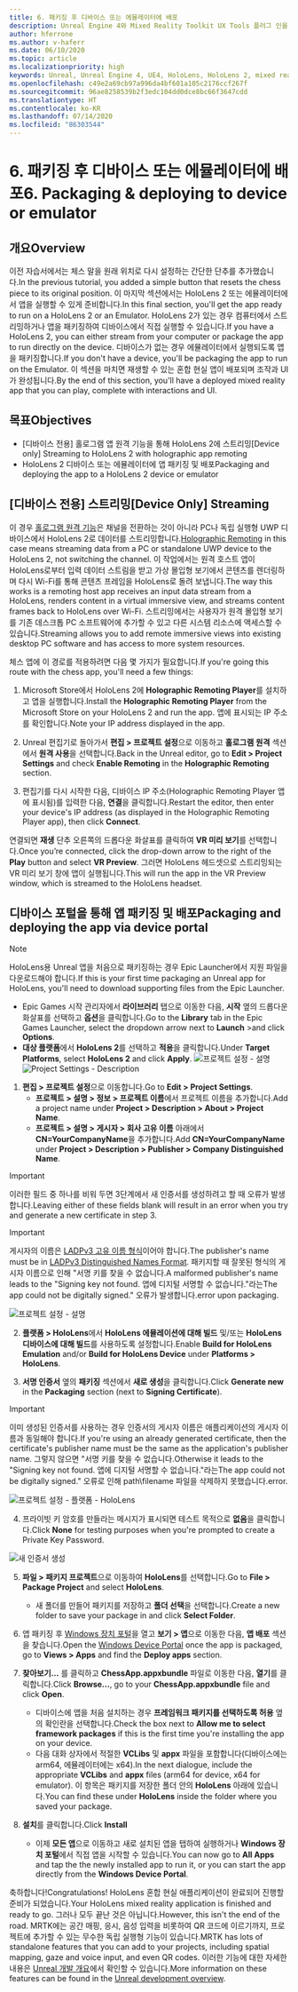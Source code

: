```yaml
---
title: 6. 패키징 후 디바이스 또는 에뮬레이터에 배포
description: Unreal Engine 4와 Mixed Reality Toolkit UX Tools 플러그 인을 사용하여 간단한 체스 앱을 만드는 자습서 시리즈 6/6부
author: hferrone
ms.author: v-haferr
ms.date: 06/10/2020
ms.topic: article
ms.localizationpriority: high
keywords: Unreal, Unreal Engine 4, UE4, HoloLens, HoloLens 2, mixed reality, 자습서, 시작, mrtk, uxt, UX Tools, 설명서
ms.openlocfilehash: c49e2a69cb97a996da4bf601a105c2176ccf267f
ms.sourcegitcommit: 96ae8258539b2f3edc104dd0dce8bc66f3647cdd
ms.translationtype: HT
ms.contentlocale: ko-KR
ms.lasthandoff: 07/14/2020
ms.locfileid: "86303544"
---
```

# <a name="6-packaging--deploying-to-device-or-emulator"></a><span data-ttu-id="8142d-104">6. 패키징 후 디바이스 또는 에뮬레이터에 배포</span><span class="sxs-lookup"><span data-stu-id="8142d-104">6. Packaging & deploying to device or emulator</span></span>

## <a name="overview"></a><span data-ttu-id="8142d-105">개요</span><span class="sxs-lookup"><span data-stu-id="8142d-105">Overview</span></span>

<span data-ttu-id="8142d-106">이전 자습서에서는 체스 말을 원래 위치로 다시 설정하는 간단한 단추를 추가했습니다.</span><span class="sxs-lookup"><span data-stu-id="8142d-106">In the previous tutorial, you added a simple button that resets the chess piece to its original position.</span></span> <span data-ttu-id="8142d-107">이 마지막 섹션에서는 HoloLens 2 또는 에뮬레이터에서 앱을 실행할 수 있게 준비합니다.</span><span class="sxs-lookup"><span data-stu-id="8142d-107">In this final section, you'll get the app ready to run on a HoloLens 2 or an Emulator.</span></span> <span data-ttu-id="8142d-108">HoloLens 2가 있는 경우 컴퓨터에서 스트리밍하거나 앱을 패키징하여 디바이스에서 직접 실행할 수 있습니다.</span><span class="sxs-lookup"><span data-stu-id="8142d-108">If you have a HoloLens 2, you can either stream from your computer or package the app to run directly on the device.</span></span> <span data-ttu-id="8142d-109">디바이스가 없는 경우 에뮬레이터에서 실행되도록 앱을 패키징합니다.</span><span class="sxs-lookup"><span data-stu-id="8142d-109">If you don't have a device, you'll be packaging the app to run on the Emulator.</span></span> <span data-ttu-id="8142d-110">이 섹션을 마치면 재생할 수 있는 혼합 현실 앱이 배포되며 조작과 UI가 완성됩니다.</span><span class="sxs-lookup"><span data-stu-id="8142d-110">By the end of this section, you'll have a deployed mixed reality app that you can play, complete with interactions and UI.</span></span>

## <a name="objectives"></a><span data-ttu-id="8142d-111">목표</span><span class="sxs-lookup"><span data-stu-id="8142d-111">Objectives</span></span>

* <span data-ttu-id="8142d-112">[디바이스 전용] 홀로그램 앱 원격 기능을 통해 HoloLens 2에 스트리밍</span><span class="sxs-lookup"><span data-stu-id="8142d-112">[Device only] Streaming to HoloLens 2 with holographic app remoting</span></span>
* <span data-ttu-id="8142d-113">HoloLens 2 디바이스 또는 에뮬레이터에 앱 패키징 및 배포</span><span class="sxs-lookup"><span data-stu-id="8142d-113">Packaging and deploying the app to a HoloLens 2 device or emulator</span></span>

## <a name="device-only-streaming"></a><span data-ttu-id="8142d-114">[디바이스 전용] 스트리밍</span><span class="sxs-lookup"><span data-stu-id="8142d-114">[Device Only] Streaming</span></span>
<span data-ttu-id="8142d-115">이 경우 [홀로그램 원격 기능](https://docs.microsoft.com/windows/mixed-reality/add-holographic-remoting)은 채널을 전환하는 것이 아니라 PC나 독립 실행형 UWP 디바이스에서 HoloLens 2로 데이터를 스트리밍합니다.</span><span class="sxs-lookup"><span data-stu-id="8142d-115">[Holographic Remoting](https://docs.microsoft.com/windows/mixed-reality/add-holographic-remoting) in this case means streaming data from a PC or standalone UWP device to the HoloLens 2, not switching the channel.</span></span> <span data-ttu-id="8142d-116">이 작업에서는 원격 호스트 앱이 HoloLens로부터 입력 데이터 스트림을 받고 가상 몰입형 보기에서 콘텐츠를 렌더링하며 다시 Wi-Fi를 통해 콘텐츠 프레임을 HoloLens로 돌려 보냅니다.</span><span class="sxs-lookup"><span data-stu-id="8142d-116">The way this works is a remoting host app receives an input data stream from a HoloLens, renders content in a virtual immersive view, and streams content frames back to HoloLens over Wi-Fi.</span></span> <span data-ttu-id="8142d-117">스트리밍에서는 사용자가 원격 몰입형 보기를 기존 데스크톱 PC 소프트웨어에 추가할 수 있고 다른 시스템 리소스에 액세스할 수 있습니다.</span><span class="sxs-lookup"><span data-stu-id="8142d-117">Streaming allows you to add remote immersive views into existing desktop PC software and has access to more system resources.</span></span> 

<span data-ttu-id="8142d-118">체스 앱에 이 경로를 적용하려면 다음 몇 가지가 필요합니다.</span><span class="sxs-lookup"><span data-stu-id="8142d-118">If you're going this route with the chess app, you'll need a few things:</span></span>

1.  <span data-ttu-id="8142d-119">Microsoft Store에서 HoloLens 2에 **Holographic Remoting Player**를 설치하고 앱을 실행합니다.</span><span class="sxs-lookup"><span data-stu-id="8142d-119">Install the **Holographic Remoting Player** from the Microsoft Store on your HoloLens 2 and run the app.</span></span> <span data-ttu-id="8142d-120">앱에 표시되는 IP 주소를 확인합니다.</span><span class="sxs-lookup"><span data-stu-id="8142d-120">Note your IP address displayed in the app.</span></span>

2.  <span data-ttu-id="8142d-121">Unreal 편집기로 돌아가서 **편집 > 프로젝트 설정**으로 이동하고 **홀로그램 원격** 섹션에서 **원격 사용**을 선택합니다.</span><span class="sxs-lookup"><span data-stu-id="8142d-121">Back in the Unreal editor, go to **Edit > Project Settings** and check **Enable Remoting** in the **Holographic Remoting** section.</span></span>

3.  <span data-ttu-id="8142d-122">편집기를 다시 시작한 다음, 디바이스 IP 주소(Holographic Remoting Player 앱에 표시됨)를 입력한 다음, **연결**을 클릭합니다.</span><span class="sxs-lookup"><span data-stu-id="8142d-122">Restart the editor, then enter your device's IP address (as displayed in the Holographic Remoting Player app), then click **Connect**.</span></span>

<span data-ttu-id="8142d-123">연결되면 **재생** 단추 오른쪽의 드롭다운 화살표를 클릭하여 **VR 미리 보기**를 선택합니다.</span><span class="sxs-lookup"><span data-stu-id="8142d-123">Once you’re connected, click the drop-down arrow to the right of the **Play** button and select **VR Preview**.</span></span> <span data-ttu-id="8142d-124">그러면 HoloLens 헤드셋으로 스트리밍되는 VR 미리 보기 창에 앱이 실행됩니다.</span><span class="sxs-lookup"><span data-stu-id="8142d-124">This will run the app in the VR Preview window, which is streamed to the HoloLens headset.</span></span> 

## <a name="packaging-and-deploying-the-app-via-device-portal"></a><span data-ttu-id="8142d-125">디바이스 포털을 통해 앱 패키징 및 배포</span><span class="sxs-lookup"><span data-stu-id="8142d-125">Packaging and deploying the app via device portal</span></span>

>[!NOTE]
><span data-ttu-id="8142d-126">HoloLens용 Unreal 앱을 처음으로 패키징하는 경우 Epic Launcher에서 지원 파일을 다운로드해야 합니다.</span><span class="sxs-lookup"><span data-stu-id="8142d-126">If this is your first time packaging an Unreal app for HoloLens, you'll need to download supporting files from the Epic Launcher.</span></span> 
>- <span data-ttu-id="8142d-127">Epic Games 시작 관리자에서 **라이브러리** 탭으로 이동한 다음, **시작** 옆의 드롭다운 화살표를 선택하고 **옵션**을 클릭합니다.</span><span class="sxs-lookup"><span data-stu-id="8142d-127">Go to the **Library** tab in the Epic Games Launcher, select the dropdown arrow next to **Launch** >and click **Options**.</span></span> 
>- <span data-ttu-id="8142d-128">**대상 플랫폼**에서 **HoloLens 2**를 선택하고 **적용**을 클릭합니다.</span><span class="sxs-lookup"><span data-stu-id="8142d-128">Under **Target Platforms**, select **HoloLens 2** and click **Apply**.</span></span> 
><span data-ttu-id="8142d-129">![프로젝트 설정 - 설명](images/unreal-uxt/6-installationoptions.PNG)</span><span class="sxs-lookup"><span data-stu-id="8142d-129">![Project Settings - Description](images/unreal-uxt/6-installationoptions.PNG)</span></span>

1.  <span data-ttu-id="8142d-130">**편집 > 프로젝트 설정**으로 이동합니다.</span><span class="sxs-lookup"><span data-stu-id="8142d-130">Go to **Edit > Project Settings**.</span></span> 
    * <span data-ttu-id="8142d-131">**프로젝트 > 설명 > 정보 > 프로젝트 이름**에서 프로젝트 이름을 추가합니다.</span><span class="sxs-lookup"><span data-stu-id="8142d-131">Add a project name under **Project > Description > About > Project Name**.</span></span> 
    * <span data-ttu-id="8142d-132">**프로젝트 > 설명 > 게시자 > 회사 고유 이름** 아래에서 **CN=YourCompanyName**을 추가합니다.</span><span class="sxs-lookup"><span data-stu-id="8142d-132">Add **CN=YourCompanyName** under **Project > Description > Publisher > Company Distinguished Name**.</span></span>

> [!IMPORTANT]
> <span data-ttu-id="8142d-133">이러한 필드 중 하나를 비워 두면 3단계에서 새 인증서를 생성하려고 할 때 오류가 발생합니다.</span><span class="sxs-lookup"><span data-stu-id="8142d-133">Leaving either of these fields blank will result in an error when you try and generate a new certificate in step 3.</span></span> 

> [!IMPORTANT]
> <span data-ttu-id="8142d-134">게시자의 이름은 [LADPv3 고유 이름 형식](https://www.ietf.org/rfc/rfc2253.txt)이어야 합니다.</span><span class="sxs-lookup"><span data-stu-id="8142d-134">The publisher's name must be in [LADPv3 Distinguished Names Format](https://www.ietf.org/rfc/rfc2253.txt).</span></span> <span data-ttu-id="8142d-135">패키지할 때 잘못된 형식의 게시자 이름으로 인해 "서명 키를 찾을 수 없습니다.</span><span class="sxs-lookup"><span data-stu-id="8142d-135">A malformed publisher's name leads to the "Signing key not found.</span></span> <span data-ttu-id="8142d-136">앱에 디지털 서명할 수 없습니다."라는</span><span class="sxs-lookup"><span data-stu-id="8142d-136">The app could not be digitally signed."</span></span> <span data-ttu-id="8142d-137">오류가 발생합니다.</span><span class="sxs-lookup"><span data-stu-id="8142d-137">error upon packaging.</span></span>

![프로젝트 설정 - 설명](images/unreal-uxt/6-cn.PNG)

2.  <span data-ttu-id="8142d-139">**플랫폼 > HoloLens**에서 **HoloLens 에뮬레이션에 대해 빌드** 및/또는 **HoloLens 디바이스에 대해 빌드**를 사용하도록 설정합니다.</span><span class="sxs-lookup"><span data-stu-id="8142d-139">Enable **Build for HoloLens Emulation** and/or **Build for HoloLens Device** under **Platforms > HoloLens**.</span></span>

3.  <span data-ttu-id="8142d-140">**서명 인증서** 옆의 **패키징** 섹션에서 **새로 생성**을 클릭합니다.</span><span class="sxs-lookup"><span data-stu-id="8142d-140">Click **Generate new** in the **Packaging** section (next to **Signing Certificate**).</span></span>

> [!IMPORTANT]
> <span data-ttu-id="8142d-141">이미 생성된 인증서를 사용하는 경우 인증서의 게시자 이름은 애플리케이션의 게시자 이름과 동일해야 합니다.</span><span class="sxs-lookup"><span data-stu-id="8142d-141">If you're using an already generated certificate, then the certificate's publisher name must be the same as the application's publisher name.</span></span> <span data-ttu-id="8142d-142">그렇지 않으면 "서명 키를 찾을 수 없습니다.</span><span class="sxs-lookup"><span data-stu-id="8142d-142">Otherwise it leads to the "Signing key not found.</span></span> <span data-ttu-id="8142d-143">앱에 디지털 서명할 수 없습니다."라는</span><span class="sxs-lookup"><span data-stu-id="8142d-143">The app could not be digitally signed."</span></span> <span data-ttu-id="8142d-144">오류로 인해 path\filename 파일을 삭제하지 못했습니다.</span><span class="sxs-lookup"><span data-stu-id="8142d-144">error.</span></span>

![프로젝트 설정 - 플랫폼 - HoloLens](images/unreal-uxt/6-packaging.PNG)

4. <span data-ttu-id="8142d-146">프라이빗 키 암호를 만들라는 메시지가 표시되면 테스트 목적으로 **없음**을 클릭합니다.</span><span class="sxs-lookup"><span data-stu-id="8142d-146">Click **None** for testing purposes when you're prompted to create a Private Key Password.</span></span>

![새 인증서 생성](images/unreal-uxt/6-private-key-testing.png)

5. <span data-ttu-id="8142d-148">**파일 > 패키지 프로젝트**으로 이동하여 **HoloLens**를 선택합니다.</span><span class="sxs-lookup"><span data-stu-id="8142d-148">Go to **File > Package Project** and select **HoloLens**.</span></span> 
    * <span data-ttu-id="8142d-149">새 폴더를 만들어 패키지를 저장하고 **폴더 선택**을 선택합니다.</span><span class="sxs-lookup"><span data-stu-id="8142d-149">Create a new folder to save your package in and click **Select Folder**.</span></span> 

6.  <span data-ttu-id="8142d-150">앱 패키징 후 [Windows 장치 포털](https://docs.microsoft.com/windows/mixed-reality/using-the-windows-device-portal)을 열고 **보기 > 앱**으로 이동한 다음, **앱 배포** 섹션을 찾습니다.</span><span class="sxs-lookup"><span data-stu-id="8142d-150">Open the [Windows Device Portal](https://docs.microsoft.com/windows/mixed-reality/using-the-windows-device-portal) once the app is packaged, go to **Views > Apps** and find the **Deploy apps** section.</span></span>

7.  <span data-ttu-id="8142d-151">**찾아보기...** 를 클릭하고 **ChessApp.appxbundle** 파일로 이동한 다음, **열기**를 클릭합니다.</span><span class="sxs-lookup"><span data-stu-id="8142d-151">Click **Browse...**, go to your **ChessApp.appxbundle** file and click **Open**.</span></span> 

    * <span data-ttu-id="8142d-152">디바이스에 앱을 처음 설치하는 경우 **프레임워크 패키지를 선택하도록 허용** 옆의 확인란을 선택합니다.</span><span class="sxs-lookup"><span data-stu-id="8142d-152">Check the box next to **Allow me to select framework packages** if this is the first time you're installing the app on your device.</span></span> 
    * <span data-ttu-id="8142d-153">다음 대화 상자에서 적절한 **VCLibs** 및 **appx** 파일을 포함합니다(디바이스에는 arm64, 에뮬레이터에는 x64).</span><span class="sxs-lookup"><span data-stu-id="8142d-153">In the next dialogue, include the appropriate **VCLibs** and **appx** files (arm64 for device, x64 for emulator).</span></span> <span data-ttu-id="8142d-154">이 항목은 패키지를 저장한 폴더 안의 **HoloLens** 아래에 있습니다.</span><span class="sxs-lookup"><span data-stu-id="8142d-154">You can find these under **HoloLens** inside the folder where you saved your package.</span></span>

8.  <span data-ttu-id="8142d-155">**설치**를 클릭합니다.</span><span class="sxs-lookup"><span data-stu-id="8142d-155">Click **Install**</span></span>
    * <span data-ttu-id="8142d-156">이제 **모든 앱**으로 이동하고 새로 설치된 앱을 탭하여 실행하거나 **Windows 장치 포털**에서 직접 앱을 시작할 수 있습니다.</span><span class="sxs-lookup"><span data-stu-id="8142d-156">You can now go to **All Apps** and tap the the newly installed app to run it, or you can start the app directly from the **Windows Device Portal**.</span></span> 

<span data-ttu-id="8142d-157">축하합니다!</span><span class="sxs-lookup"><span data-stu-id="8142d-157">Congratulations!</span></span> <span data-ttu-id="8142d-158">HoloLens 혼합 현실 애플리케이션이 완료되어 진행할 준비가 되었습니다.</span><span class="sxs-lookup"><span data-stu-id="8142d-158">Your HoloLens mixed reality application is finished and ready to go.</span></span> <span data-ttu-id="8142d-159">그러나 모두 끝난 것은 아닙니다.</span><span class="sxs-lookup"><span data-stu-id="8142d-159">However, this isn't the end of the road.</span></span> <span data-ttu-id="8142d-160">MRTK에는 공간 매핑, 응시, 음성 입력을 비롯하여 QR 코드에 이르기까지, 프로젝트에 추가할 수 있는 무수한 독립 실행형 기능이 있습니다.</span><span class="sxs-lookup"><span data-stu-id="8142d-160">MRTK has lots of standalone features that you can add to your projects, including spatial mapping, gaze and voice input, and even QR codes.</span></span> <span data-ttu-id="8142d-161">이러한 기능에 대한 자세한 내용은 [Unreal 개발 개요](https://docs.microsoft.com/windows/mixed-reality/unreal-development-overview)에서 확인할 수 있습니다.</span><span class="sxs-lookup"><span data-stu-id="8142d-161">More information on these features can be found in the [Unreal development overview](https://docs.microsoft.com/windows/mixed-reality/unreal-development-overview).</span></span>
